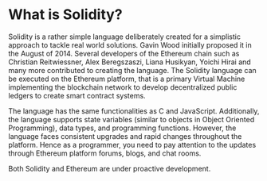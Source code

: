 # What is Solidity?
Solidity is a rather simple language deliberately created for a simplistic approach to tackle real world solutions. Gavin Wood initially proposed it in the August of 2014. Several developers of the Ethereum chain such as Christian Reitwiessner, Alex Beregszaszi, Liana Husikyan, Yoichi Hirai and many more contributed to creating the language. The Solidity language can be executed on the Ethereum platform, that is a primary Virtual Machine implementing the blockchain network to develop decentralized public ledgers to create smart contract systems.

The language has the same functionalities as C and JavaScript. Additionally, the language supports state variables (similar to objects in Object Oriented Programming), data types, and programming functions. However, the language faces consistent upgrades and rapid changes throughout the platform. Hence as a programmer, you need to pay attention to the updates through Ethereum platform forums, blogs, and chat rooms.

Both Solidity and Ethereum are under proactive development.
